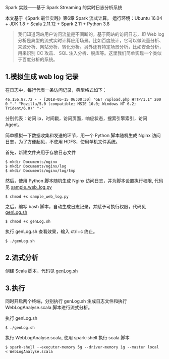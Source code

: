 Spark 实践——基于 Spark Streaming 的实时日志分析系统

本文基于《Spark 最佳实践》第6章 Spark 流式计算。
运行环境：Ubuntu 16.04 + JDK 1.8 + Scala 2.11.12 + Spark 2.11 + Python 3.8

> 我们知道网站用户访问流量是不间断的，基于网站的访问日志，即 Web log 分析是典型的流式实时计算应用场景。比如百度统计，它可以做流量分析、来源分析、网站分析、转化分析。另外还有特定场景分析，比如安全分析，用来识别 CC 攻击、 SQL 注入分析、脱库等。这里我们简单实现一个类似于百度分析的系统。

## 1.模拟生成 web log 记录
在日志中，每行代表一条访问记录，典型格式如下：
```
46.156.87.72 - - [2018-05-15 06:00:30] "GET /upload.php HTTP/1.1" 200 0 "-" "Mozilla/5.0 (compatible; MSIE 10.0; Windows NT 6.2; Trident/6.0)" "-"
```
分别代表：访问 ip，时间戳，访问页面，响应状态，搜索引擎索引，访问 Agent。

简单模拟一下数据收集和发送的环节，用一个 Python 脚本随机生成 Nginx 访问日志，为了方便起见，不使用 HDFS，使用单机文件系统。

首先，新建文件夹用于存放日志文件
```
$ mkdir Documents/nginx
$ mkdir Documents/nginx/log
$ mkdir Documents/nginx/log/tmp
```

然后，使用 Python 脚本随机生成 Nginx 访问日志，并为脚本设置执行权限, 代码见 [sample_web_log.py](https://github.com/libaoquan95/WebLogAnalyse/blob/master/sample_web_log.py)
```
$ chmod +x sample_web_log.py
```

之后，编写 bash 脚本，自动生成日志记录，并赋予可执行权限，代码见 [genLog.sh](https://github.com/libaoquan95/WebLogAnalyse/blob/master/genLog.sh)
```
$ chmod +x genLog.sh
```
执行 genLog.sh 查看效果，输入 ctrl+c 终止。
```
$ ./genLog.sh
```

## 2.流式分析
创建 Scala 脚本，代码见 [genLog.sh](https://github.com/libaoquan95/WebLogAnalyse/blob/master/WebLogAnalyse.scala)

## 3.执行
同时开启两个终端，分别执行 genLog.sh 生成日志文件和执行 WebLogAnalyse.scala 脚本进行流式分析。

执行 genLog.sh
```
$ ./genLog.sh
```

执行 WebLogAnalyse.scala, 使用 spark-shell 执行 scala 脚本
```
$ spark-shell --executor-memory 5g --driver-memory 1g --master local  < WebLogAnalyse.scala 
```